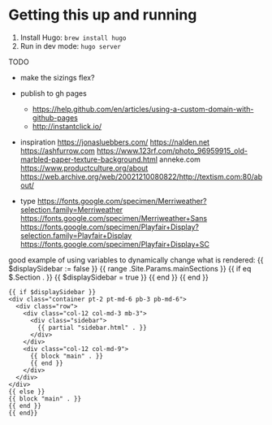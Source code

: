 # Getting this up and running

1. Install Hugo: ```brew install hugo```
2. Run in dev mode: ```hugo server```



TODO

- make the sizings flex?


- publish to gh pages
    - https://help.github.com/en/articles/using-a-custom-domain-with-github-pages
    - http://instantclick.io/
- inspiration
    https://jonasluebbers.com/
    https://nalden.net
    https://ashfurrow.com
    https://www.123rf.com/photo_96959915_old-marbled-paper-texture-background.html
    anneke.com
    https://www.productculture.org/about
    https://web.archive.org/web/20021210080822/http://textism.com:80/about/
    
- type
    https://fonts.google.com/specimen/Merriweather?selection.family=Merriweather
    https://fonts.google.com/specimen/Merriweather+Sans
    https://fonts.google.com/specimen/Playfair+Display?selection.family=Playfair+Display
    https://fonts.google.com/specimen/Playfair+Display+SC





good example of using variables to dynamically change what is rendered:
    {{ $displaySidebar := false }}
    {{ range .Site.Params.mainSections }}
    {{ if eq $.Section . }}
    {{ $displaySidebar = true }}
    {{ end }}
    {{ end }}

    {{ if $displaySidebar }}
    <div class="container pt-2 pt-md-6 pb-3 pb-md-6">
      <div class="row">
        <div class="col-12 col-md-3 mb-3">
          <div class="sidebar">
            {{ partial "sidebar.html" . }}
          </div>
        </div>
        <div class="col-12 col-md-9">
          {{ block "main" . }}
          {{ end }}
        </div>
      </div>
    </div>
    {{ else }}
    {{ block "main" . }}
    {{ end }}
    {{ end}}
  </div>